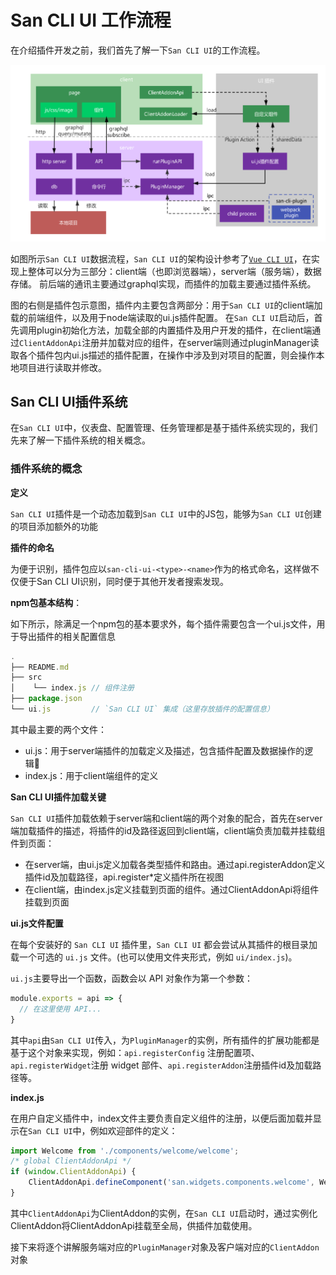 # San CLI UI 工作流程

在介绍插件开发之前，我们首先了解一下`San CLI UI`的工作流程。

![](./assets/workflow.png)

如图所示`San CLI UI`数据流程，`San CLI UI`的架构设计参考了[`Vue CLI UI`](https://cli.vuejs.org/dev-guide/ui-api.html)，在实现上整体可以分为三部分：client端（也即浏览器端），server端（服务端），数据存储。
前后端的通讯主要通过graphql实现，而插件的加载主要通过插件系统。

图的右侧是插件包示意图，插件内主要包含两部分：用于`San CLI UI`的client端加载的前端组件，以及用于node端读取的ui.js插件配置。
在`San CLI UI`启动后，首先调用plugin初始化方法，加载全部的内置插件及用户开发的插件，在client端通过`ClientAddonApi`注册并加载对应的组件，在server端则通过pluginManager读取各个插件包内ui.js描述的插件配置，在操作中涉及到对项目的配置，则会操作本地项目进行读取并修改。

## San CLI UI插件系统

在`San CLI UI`中，仪表盘、配置管理、任务管理都是基于插件系统实现的，我们先来了解一下插件系统的相关概念。

### 插件系统的概念

**定义**

`San CLI UI`插件是一个动态加载到`San CLI UI`中的JS包，能够为`San CLI UI`创建的项目添加额外的功能

**插件的命名**

为便于识别，插件包应以`san-cli-ui-<type>-<name>`作为的格式命名，这样做不仅便于San CLI UI识别，同时便于其他开发者搜索发现。

**npm包基本结构**：

如下所示，除满足一个npm包的基本要求外，每个插件需要包含一个ui.js文件，用于导出插件的相关配置信息

```js
.
├── README.md
├── src
│    └── index.js // 组件注册
├── package.json
└── ui.js         // `San CLI UI` 集成（这里存放插件的配置信息）
```

其中最主要的两个文件：
- ui.js：用于server端插件的加载定义及描述，包含插件配置及数据操作的逻辑
- index.js：用于client端组件的定义

**San CLI UI插件加载关键**

`San CLI UI`插件加载依赖于server端和client端的两个对象的配合，首先在server端加载插件的描述，将插件的id及路径返回到client端，client端负责加载并挂载组件到页面：

- 在server端，由ui.js定义加载各类型插件和路由。通过api.registerAddon定义插件id及加载路径，api.register*定义插件所在视图
- 在client端，由index.js定义挂载到页面的组件。通过ClientAddonApi将组件挂载到页面

**ui.js文件配置**

在每个安装好的 `San CLI UI` 插件里，`San CLI UI` 都会尝试从其插件的根目录加载一个可选的 `ui.js` 文件。(也可以使用文件夹形式，例如 `ui/index.js`)。

`ui.js`主要导出一个函数，函数会以 API 对象作为第一个参数：

```javascript
module.exports = api => {
  // 在这里使用 API...
}
```

其中`api`由`San CLI UI`传入，为`PluginManager`的实例，所有插件的扩展功能都是基于这个对象来实现，例如：`api.registerConfig` 注册配置项、`api.registerWidget`注册 widget 部件、`api.registerAddon`注册插件id及加载路径等。

**index.js**

在用户自定义插件中，index文件主要负责自定义组件的注册，以便后面加载并显示在`San CLI UI`中，例如欢迎部件的定义：

```js
import Welcome from './components/welcome/welcome';
/* global ClientAddonApi */
if (window.ClientAddonApi) {
    ClientAddonApi.defineComponent('san.widgets.components.welcome', Welcome);
}
```

其中`ClientAddonApi`为ClientAddon的实例，在`San CLI UI`启动时，通过实例化ClientAddon将ClientAddonApi挂载至全局，供插件加载使用。


接下来将逐个讲解服务端对应的`PluginManager`对象及客户端对应的`ClientAddon`对象

